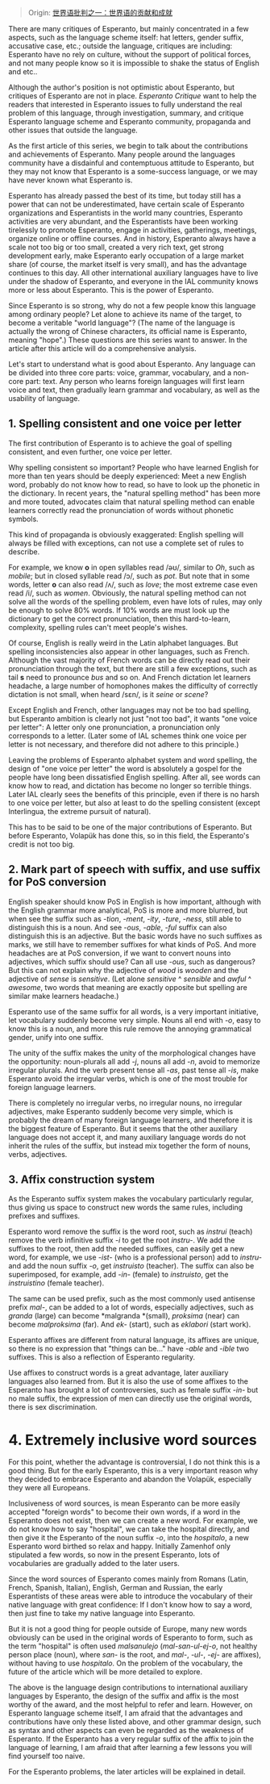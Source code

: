 > Origin: [世界语批判之一：世界语的贡献和成就](https://zhuanlan.zhihu.com/p/21821503)

There are many critiques of Esperanto, but mainly concentrated in a few aspects, such as the language scheme itself: hat letters, gender suffix, accusative case, etc.; outside the language, critiques are including: Esperanto have no rely on culture, without the support of political forces, and not many people know so it is impossible to shake the status of English and etc..

Although the author's position is not optimistic about Esperanto, but critiques of Esperanto are not in place. *Esperanto Critique* want to help the readers that interested in Esperanto issues to fully understand the real problem of this language, through investigation, summary, and critique Esperanto language scheme and Esperanto community, propaganda and other issues that outside the language.

As the first article of this series, we begin to talk about the contributions and achievements of Esperanto. Many people around the languages community have a disdainful and contemptuous attitude to Esperanto, but they may not know that Esperanto is a some-success language, or we may have never known what Esperanto is.

Esperanto has already passed the best of its time, but today still has a power that can not be underestimated, have certain scale of Esperanto organizations and Esperantists in the world many countries, Esperanto activities are very abundant, and the Esperantists have been working tirelessly to promote Esperanto, engage in activities, gatherings, meetings, organize online or offline courses. And in history, Esperanto always have a scale not too big or too small, created a very rich text, get strong development early, make Esperanto early occupation of a large market share (of course, the market itself is very small), and has the advantage continues to this day. All other international auxiliary languages have to live under the shadow of Esperanto, and everyone in the IAL community knows more or less about Esperanto. This is the power of Esperanto.

Since Esperanto is so strong, why do not a few people know this language among ordinary people? Let alone to achieve its name of the target, to become a veritable "world language"? (The name of the language is actually the wrong of Chinese characters, its official name is Esperanto, meaning "hope".) These questions are this series want to answer. In the article after this article will do a comprehensive analysis.

Let's start to understand what is good about Esperanto. Any language can be divided into three core parts: voice, grammar, vocabulary, and a non-core part: text. Any person who learns foreign languages will first learn voice and text, then gradually learn grammar and vocabulary, as well as the usability of language.

## 1. Spelling consistent and one voice per letter

The first contribution of Esperanto is to achieve the goal of spelling consistent, and even further, one voice per letter. 

Why spelling consistent so important? People who have learned English for more than ten years should be deeply experienced: Meet a new English word, probably do not know how to read, so have to look up the phonetic in the dictionary. In recent years, the "natural spelling method" has been more and more touted, advocates claim that natural spelling method can enable learners correctly read the pronunciation of words without phonetic symbols. 

This kind of propaganda is obviously exaggerated: English spelling will always be filled with exceptions, can not use a complete set of rules to describe.

For example, we know **o** in open syllables read /əʊ/, similar to *Oh*, such as *mobile*; but in closed syllable read /ɔ/, such as *pot*. But note that in some words, letter **o** can also read /ʌ/, such as *love*; the most extreme case even read /i/, such as *women*. Obviously, the natural spelling method can not solve all the words of the spelling problem, even have lots of rules, may only be enough to solve 80% words. If 10% words are must look up the dictionary to get the correct pronunciation, then this hard-to-learn, complexity, spelling rules can't meet people's wishes.

Of course, English is really weird in the Latin alphabet languages. But spelling inconsistencies also appear in other languages, such as French. Although the vast majority of French words can be directly read out their pronunciation through the text, but there are still a few exceptions, such as tail **s** need to pronounce *bus* and so on. And French dictation let learners headache, a large number of homophones makes the difficulty of correctly dictation is not small, when heard /sɛn/, is it *seine* or *scene*?

Except English and French, other languages may not be too bad spelling, but Esperanto ambition is clearly not just "not too bad", it wants "one voice per letter": A letter only one pronunciation, a pronunciation only corresponds to a letter. (Later some of IAL schemes think one voice per letter is not necessary, and therefore did not adhere to this principle.)

Leaving the problems of Esperanto alphabet system and word spelling, the design of "one voice per letter" the word is absolutely a gospel for the people have long been dissatisfied English spelling. After all, see words can know how to read, and dictation has become no longer so terrible things. Later IAL clearly sees the benefits of this principle, even if there is no harsh to one voice per letter, but also at least to do the spelling consistent (except Interlingua, the extreme pursuit of natural).

This has to be said to be one of the major contributions of Esperanto. But before Esperanto, Volapük has done this, so in this field, the Esperanto's credit is not too big.

## 2. Mark part of speech with suffix, and use suffix for PoS conversion

English speaker should know PoS in English is how important, although with the English grammar more analytical, PoS is more and more blurred, but when see the suffix such as *-tion*, *-ment*, *-ity*, *-ture*, *-ness*, still able to distinguish this is a noun. And see *-ous*, *-able*, *-ful* suffix can also distinguish this is an adjective. But the basic words have no such suffixes as marks, we still have to remember suffixes for what kinds of PoS. And more headaches are at PoS conversion, if we want to convert nouns into adjectives, which suffix should use? Can all use *-ous*, such as dangerous? But this can not explain why the adjective of *wood* is *wooden* and the adjective of *sense* is *sensitive*. (Let alone *sensitive* ^ *sensible* and *awful* ^ *awesome*, two words that meaning are exactly opposite but spelling are similar make learners headache.)

Esperanto use of the same suffix for all words, is a very important initiative, let vocabulary suddenly become very simple. Nouns all end with *-o*, easy to know this is a noun, and more this rule remove the annoying grammatical gender, unify into one suffix.

The unity of the suffix makes the unity of the morphological changes have the opportunity: noun-plurals all add *-j*, nouns all add *-n*, avoid to memorize irregular plurals. And the verb present tense all *-as*, past tense all *-is*, make Esperanto avoid the irregular verbs, which is one of the most trouble for foreign language learners.

There is completely no irregular verbs, no irregular nouns, no irregular adjectives, make Esperanto suddenly become very simple, which is probably the dream of many foreign language learners, and therefore it is the biggest feature of Esperanto. But it seems that the other auxiliary language does not accept it, and many auxiliary language words do not inherit the rules of the suffix, but instead mix together the form of nouns, verbs, adjectives.

## 3. Affix construction system

As the Esperanto suffix system makes the vocabulary particularly regular, thus giving us space to construct new words the same rules, including prefixes and suffixes.

Esperanto word remove the suffix is the word root, such as *instrui* (teach) remove the verb infinitive suffix *-i*  to get the root *instru-*. We add the suffixes to the root, then add the needed suffixes, can easily get a new word, for example, we use *-ist-* (who is a professional person) add to *instru-* and add the noun suffix *-o*, get *instruisto* (teacher). The suffix can also be superimposed, for example, add *-in-* (female) to *instruisto*, get the *instruistino* (female teacher).

The same can be used prefix, such as the most commonly used antisense prefix *mal-*, can be added to a lot of words, especially adjectives, such as *granda* (large) can become *malgranda *(small), *proksima* (near) can become *malproksima* (far). And *ek-* (start), such as *eklabori* (start work).

Esperanto affixes are different from natural language, its affixes are unique, so there is no expression that "things can be..." have *-able* and *-ible* two suffixes. This is also a reflection of Esperanto regularity.

Use affixes to construct words is a great advantage, later auxiliary languages also learned from. But it is also the use of some affixes to the Esperanto has brought a lot of controversies, such as female suffix *-in-* but no male suffix, the expression of men can directly use the original words, there is sex discrimination.

# 4. Extremely inclusive word sources

For this point, whether the advantage is controversial, I do not think this is a good thing. But for the early Esperanto, this is a very important reason why they decided to embrace Esperanto and abandon the Volapük, especially they were all Europeans.

Inclusiveness of word sources, is mean Esperanto can be more easily accepted "foreign words" to become their own words, if a word in the Esperanto does not exist, then we can create a new word. For example, we do not know how to say "hospital", we can take the hospital directly, and then give it the Esperanto of the noun suffix *-o*, into the *hospitalo*, a new Esperanto word birthed so relax and happy. Initially Zamenhof only stipulated a few words, so now in the present Esperanto, lots of vocabularies are gradually added to the later users.

Since the word sources of Esperanto comes mainly from Romans (Latin, French, Spanish, Italian), English, German and Russian, the early Esperantists of these areas were able to introduce the vocabulary of their native language with great confidence: If I don't know how to say a word, then just fine to take my native language into Esperanto.

But it is not a good thing for people outside of Europe, many new words obviously can be used in the original words of Esperanto to form, such as the term "hospital" is often used *malsanulejo* (*mal-san-ul-ej-o*, not healthy person place (noun), where *san-* is the root, and *mal-*, *-ul-*, *-ej-* are affixes), without having to use *hospitalo*. On the problem of the vocabulary, the future of the article which will be more detailed to explore.

The above is the language design contributions to international auxiliary languages by Esperanto, the design of the suffix and affix is the most worthy of the award, and the most helpful to refer and learn. However, on Esperanto language scheme itself, I am afraid that the advantages and contributions have only these listed above, and other grammar design, such as syntax and other aspects can even be regarded as the weakness of Esperanto. If the Esperanto has a very regular suffix of the affix to join the language of learning, I am afraid that after learning a few lessons you will find yourself too naive.

For the Esperanto problems, the later articles will be explained in detail.
